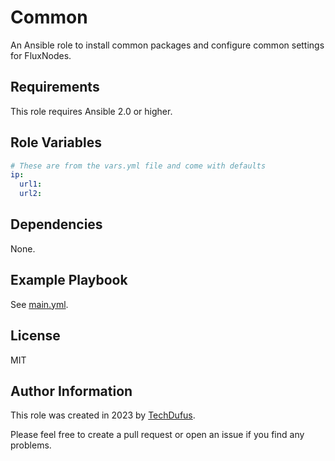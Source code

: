 Common
=========

An Ansible role to install common packages and configure common settings for FluxNodes.


Requirements
------------

This role requires Ansible 2.0 or higher.

Role Variables
--------------

```yaml
# These are from the vars.yml file and come with defaults
ip:
  url1:
  url2:
```

Dependencies
------------

None.

Example Playbook
----------------

See [main.yml](./main.yml).

License
-------

MIT

Author Information
------------------

This role was created in 2023 by [TechDufus](https://github.com/techdufus).

Please feel free to create a pull request or open an issue if you find any problems.
